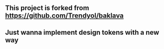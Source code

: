 ## This project is forked from https://github.com/Trendyol/baklava

## Just wanna implement design tokens with a new way
